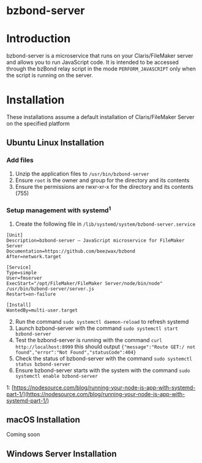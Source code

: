 # bzbond-server

# Introduction

bzbond-server is a microservice that runs on your Claris/FileMaker server and allows you to run JavaScript code. It is intended to be accessed through the bzBond relay script in the mode `PERFORM_JAVASCRIPT` only when the script is running on the server.

# Installation

These installations assume a default installation of Claris/FileMaker Server on the specified platform

## Ubuntu Linux Installation

### Add files

1. Unzip the application files to `/usr/bin/bzbond-server`
1. Ensure `root` is the owner and group for the directory and its contents
1. Ensure the permissions are rwxr-xr-x for the directory and its contents (755)

### Setup management with systemd<sup>1</sup>

1. Create the following file in `/lib/systemd/system/bzbond-server.service`

```
[Unit]
Description=bzbond-server – JavaScript microservice for FileMaker Server
Documentation=https://github.com/beezwax/bzbond
After=network.target

[Service]
Type=simple
User=fmserver
ExecStart="/opt/FileMaker/FileMaker Server/node/bin/node" /usr/bin/bzbond-server/server.js
Restart=on-failure

[Install]
WantedBy=multi-user.target
```

2. Run the command `sudo systemctl daemon-reload` to refresh systemd
3. Launch bzbond-server with the command `sudo systemctl start bzbond-server`
4. Test the bzbond-server is running with the command `curl http://localhost:8999` this should output `{"message":"Route GET:/ not found","error":"Not Found","statusCode":404}`
5. Check the status of bzbond-server with the command `sudo systemctl status bzbond-server`
6. Ensure bzbond-server starts with the system with the command `sudo systemctl enable bzbond-server`

1: [https://nodesource.com/blog/running-your-node-js-app-with-systemd-part-1/](https://nodesource.com/blog/running-your-node-js-app-with-systemd-part-1/)

## macOS Installation

Coming soon

## Windows Server Installation
